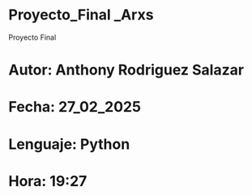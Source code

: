 # Proyecto_Final _Arxs
 Proyecto Final
# Autor: Anthony Rodriguez Salazar
# Fecha: 27_02_2025
# Lenguaje: Python
# Hora: 19:27 


